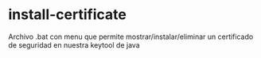 # install-certificate
Archivo .bat con menu que permite mostrar/instalar/eliminar un certificado de seguridad en nuestra keytool de java
